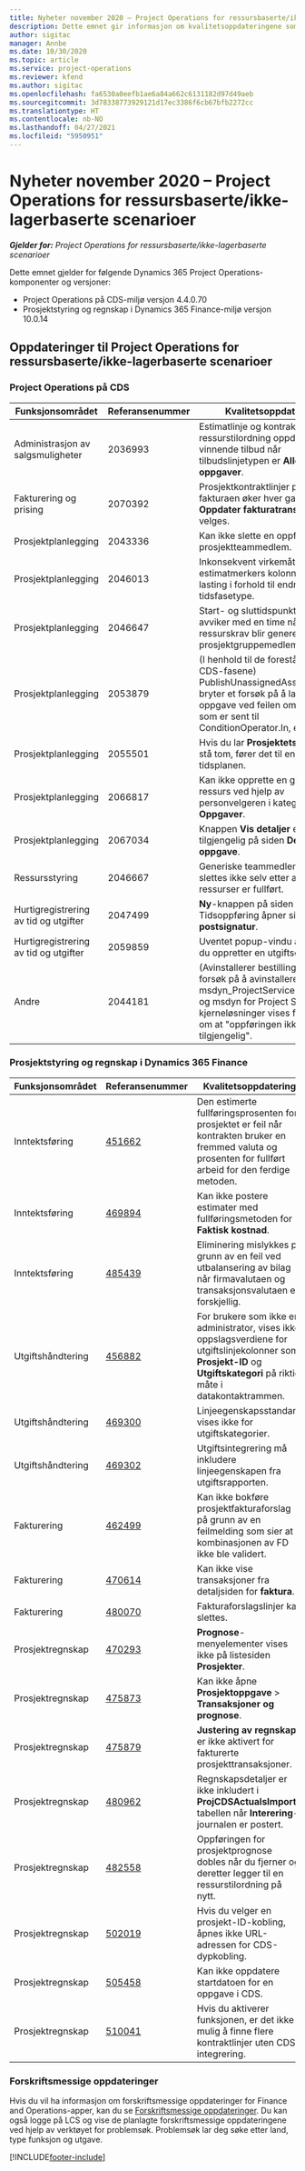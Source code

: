 ```yaml
---
title: Nyheter november 2020 – Project Operations for ressursbaserte/ikke-lagerbaserte scenarioer
description: Dette emnet gir informasjon om kvalitetsoppdateringene som er tilgjengelige i november 2020-versjonen av Project Operations for ressursbaserte/ikke-lagerførte scenarioer.
author: sigitac
manager: Annbe
ms.date: 10/30/2020
ms.topic: article
ms.service: project-operations
ms.reviewer: kfend
ms.author: sigitac
ms.openlocfilehash: fa6530a0eefb1ae6a84a662c6131182d97d49aeb
ms.sourcegitcommit: 3d78338773929121d17ec3386f6cb67bfb2272cc
ms.translationtype: HT
ms.contentlocale: nb-NO
ms.lasthandoff: 04/27/2021
ms.locfileid: "5950951"
---
```

# <a name="whats-new-november-2020---project-operations-for-resourcenon-stocked-based-scenarios"></a>Nyheter november 2020 – Project Operations for ressursbaserte/ikke-lagerbaserte scenarioer

_**Gjelder for:** Project Operations for ressursbaserte/ikke-lagerbaserte scenarioer_

Dette emnet gjelder for følgende Dynamics 365 Project Operations-komponenter og versjoner:

- Project Operations på CDS-miljø versjon 4.4.0.70
- Prosjektstyring og regnskap i Dynamics 365 Finance-miljø versjon 10.0.14

## <a name="updates-to-project-operations-for-resource-non-stocked-based-scenarios"></a>Oppdateringer til Project Operations for ressursbaserte/ikke-lagerbaserte scenarioer

### <a name="project-operations-on-cds"></a>Project Operations på CDS

| Funksjonsområdet                 | Referansenummer | Kvalitetsoppdatering                                                                                                                                                                    |
|------------------------------|------------------|-----------------------------------------------------------------------------------------------------------------------------------------------------------------------------------|
|   Administrasjon av salgsmuligheter       | 2036993          | Estimatlinje og kontraktlinjer for ressurstilordning oppdateres på vinnende tilbud når tilbudslinjetypen er **Alle oppgaver**.                                                 |
| Fakturering og prising          | 2070392          | Prosjektkontraktlinjer på fakturaen øker hver gang **Oppdater fakturatransaksjoner** velges.                                                                         |
| Prosjektplanlegging             | 2043336          | Kan ikke slette en oppføring for prosjektteammedlem.                                                                                                                                  |
| Prosjektplanlegging             | 2046013          | Inkonsekvent virkemåte for estimatmerkers kolonner under lasting i forhold til endring av tidsfasetype.                                                                                   |
| Prosjektplanlegging             | 2046647          | Start- og sluttidspunktene avviker med en time når ressurskrav blir generert fra prosjektgruppemedlemmer.                                                                      |
| Prosjektplanlegging             | 2053879          | (I henhold til de forestående CDS-fasene) PublishUnassignedAssignments bryter et forsøk på å lagre en oppgave ved feilen om at verdien som er sent til ConditionOperator.In, er tom.                       |
| Prosjektplanlegging             | 2055501          | Hvis du lar **Prosjektets startdato** stå tom, fører det til en feil i tidsplanen.                                                                                                      |
| Prosjektplanlegging             | 2066817          | Kan ikke opprette en generisk ressurs ved hjelp av personvelgeren i kategorien **Oppgaver**.                                                                                                   |
| Prosjektplanlegging             | 2067034          | Knappen **Vis detaljer** er ikke tilgjengelig på siden **Detaljer for oppgave**.                                                                                                       |
| Ressursstyring          | 2046667          | Generiske teammedlemmer slettes ikke selv etter at alle ressurser er fullført.                                                                                                    |
| Hurtigregistrering av tid og utgifter | 2047499          | **Ny**-knappen på siden Tidsoppføring åpner siden **Ny e-postsignatur**.                                                                                               |
| Hurtigregistrering av tid og utgifter | 2059859          | Uventet popup-vindu åpnes når du oppretter en utgiftsoppføring.                                                                                                                         |
| Andre                        | 2044181          | (Avinstallerer bestilling) Under forsøk på å avinstallere msdyn_ProjectServiceCore_Patch og msdyn for Project Service-kjerneløsninger vises feilmelding om at "oppføringen ikke er tilgjengelig".  |

### <a name="project-management-and-accounting-in-dynamics-365-finance"></a>Prosjektstyring og regnskap i Dynamics 365 Finance

| Funksjonsområdet        | Referansenummer | Kvalitetsoppdatering                                                                                                                                                            |
|---------------------|------------------|---------------------------------------------------------------------------------------------------------------------------------------------------------------------------|
| Inntektsføring | [451662](https://fix.lcs.dynamics.com/Issue/Details/?bugId=451662)           | Den estimerte fullføringsprosenten for prosjektet er feil når kontrakten bruker en fremmed valuta og prosenten for fullført arbeid for den ferdige metoden.                     |
| Inntektsføring | [469894](https://fix.lcs.dynamics.com/Issue/Details/?bugId=469894)           | Kan ikke postere estimater med fullføringsmetoden for **Faktisk kostnad**.                                                                                                    |
| Inntektsføring | [485439](https://fix.lcs.dynamics.com/Issue/Details/?bugId=485439)           | Eliminering mislykkes på grunn av en feil ved utbalansering av bilag når firmavalutaen og transaksjonsvalutaen er forskjellig.                                              |
| Utgiftshåndtering  | [456882](https://fix.lcs.dynamics.com/Issue/Details/?bugId=456822)           | For brukere som ikke er administrator, vises ikke oppslagsverdiene for utgiftslinjekolonner som **Prosjekt-ID** og **Utgiftskategori** på riktig måte i datakontaktrammen. |
| Utgiftshåndtering  | [469300](https://fix.lcs.dynamics.com/Issue/Details/?bugId=469300)           | Linjeegenskapsstandard vises ikke for utgiftskategorier.                                                                                                         |
| Utgiftshåndtering  | [469302](https://fix.lcs.dynamics.com/Issue/Details/?bugId=469302)           | Utgiftsintegrering må inkludere linjeegenskapen fra utgiftsrapporten.                                                                                             |
| Fakturering           | [462499](https://fix.lcs.dynamics.com/Issue/Details/?bugId=462499)           | Kan ikke bokføre prosjektfakturaforslag på grunn av en feilmelding som sier at kombinasjonen av FD ikke ble validert.                                                    |
| Fakturering           | [470614](https://fix.lcs.dynamics.com/Issue/Details/?bugId=470614)           | Kan ikke vise transaksjoner fra detaljsiden for **faktura**.                                                                                                              |
| Fakturering           | [480070](https://fix.lcs.dynamics.com/Issue/Details/?bugId=480070)           | Fakturaforslagslinjer kan slettes.                                                                                                                                  |
| Prosjektregnskap  | [470293](https://fix.lcs.dynamics.com/Issue/Details/?bugId=470293)           | **Prognose**-menyelementer vises ikke på listesiden **Prosjekter**.                                                                                                   |
| Prosjektregnskap  | [475873](https://fix.lcs.dynamics.com/Issue/Details/?bugId=475873)           | Kan ikke åpne **Prosjektoppgave**   > **Transaksjoner og prognose**.                                                                                                       |
| Prosjektregnskap  | [475879](https://fix.lcs.dynamics.com/Issue/Details/?bugId=475879)           | **Justering av regnskap** er ikke aktivert for fakturerte prosjekttransaksjoner.                                                                                                  |
| Prosjektregnskap  | [480962](https://fix.lcs.dynamics.com/Issue/Details/?bugId=480962)           | Regnskapsdetaljer er ikke inkludert i **ProjCDSActualsImport**-tabellen når **Interering**-journalen er postert.                                                  |
| Prosjektregnskap  | [482558](https://fix.lcs.dynamics.com/Issue/Details/?bugId=482558)           | Oppføringen for prosjektprognose dobles når du fjerner og deretter legger til en ressurstilordning på nytt.                                                                            |
| Prosjektregnskap  | [502019](https://fix.lcs.dynamics.com/Issue/Details/?bugId=502019)           | Hvis du velger en prosjekt-ID-kobling, åpnes ikke URL-adressen for CDS-dypkobling.                                                                                                         |
| Prosjektregnskap  | [505458](https://fix.lcs.dynamics.com/Issue/Details/?bugId=505458)           | Kan ikke oppdatere startdatoen for en oppgave i CDS.                                                                                                                           |
| Prosjektregnskap  | [510041](https://fix.lcs.dynamics.com/Issue/Details/?bugId=510041)           | Hvis du aktiverer funksjonen, er det ikke mulig å finne flere kontraktlinjer uten CDS-integrering.                                                                                   |

### <a name="regulatory-updates"></a>Forskriftsmessige oppdateringer
Hvis du vil ha informasjon om forskriftsmessige oppdateringer for Finance and Operations-apper, kan du se [Forskriftsmessige oppdateringer](/dynamics365/finance/localizations/regulatory-updates). Du kan også logge på LCS og vise de planlagte forskriftsmessige oppdateringene ved hjelp av verktøyet for problemsøk. Problemsøk lar deg søke etter land, type funksjon og utgave.


[!INCLUDE[footer-include](../includes/footer-banner.md)]